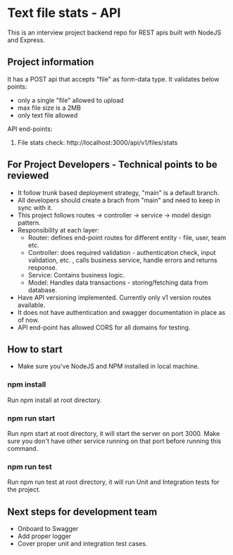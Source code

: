 # Text file stats - API

This is an interview project backend repo for REST apis built with NodeJS and Express.

## Project information

It has a POST api that accepts "file" as form-data type.
It validates below points:

- only a single "file" allowed to upload
- max file size is a 2MB
- only text file allowed

API end-points:

1. File stats check: http://localhost:3000/api/v1/files/stats

## For Project Developers - Technical points to be reviewed

- It follow trunk based deployment strategy, "main" is a default branch.
- All developers should create a brach from "main" and need to keep in sync with it.
- This project follows routes -> controller -> service -> model design pattern.
- Responsibility at each layer:
  - Router: defines end-point routes for different entity - file, user, team etc.
  - Controller: does required validation - authentication check, input validation, etc. , calls business service, handle errors and returns response.
  - Service: Contains business logic.
  - Model: Handles data transactions - storing/fetching data from database.
- Have API versioning implemented. Currently only v1 version routes available.
- It does not have authentication and swagger documentation in place as of now.
- API end-point has allowed CORS for all domains for testing.

## How to start

- Make sure you've NodeJS and NPM installed in local machine.

### npm install

Run npm install at root directory.

### npm run start

Run npm start at root directory, it will start the server on port 3000.
Make sure you don't have other service running on that port before running this command.

### npm run test

Run npm run test at root directory, it will run Unit and Integration tests for the project.

## Next steps for development team

- Onboard to Swagger
- Add proper logger
- Cover proper unit and integration test cases.
